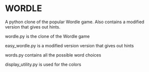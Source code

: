 # WORDLE
A python clone of the popular Wordle game. Also contains a modified version that gives out hints.

wordle.py is the clone of the Wordle game

easy_wordle.py is a modified version version that gives out hints

words.py contains all the possible word choices

display_utility.py is used for the colors
